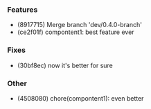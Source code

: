 ### Features

- (8917715) Merge branch 'dev/0.4.0-branch'
- (ce2f01f) compontent1: best feature ever

### Fixes

- (30bf8ec) now it's better for sure

### Other

- (4508080) chore(compontent1): even better
